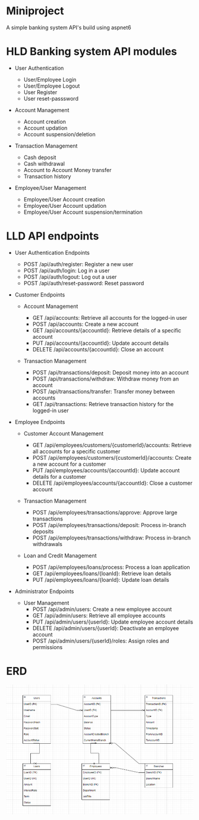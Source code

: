 # Miniproject
A simple banking system API's build using aspnet6

# HLD Banking system API modules
  - User Authentication 
    - User/Employee Login
    - User/Employee Logout
    - User Register
    - User reset-passsword

  - Account Management
    - Account creation
    - Account updation
    - Account suspension/deletion

  - Transaction Management
    - Cash deposit 
    - Cash withdrawal
    - Account to Account Money transfer
    - Transaction history

  - Employee/User Management
    - Employee/User Account creation
    - Employee/User Account updation
    - Employee/User Account suspension/termination

# LLD API endpoints

- User Authentication Endpoints
    - POST /api/auth/register: Register a new user
    - POST /api/auth/login: Log in a user
    - POST /api/auth/logout: Log out a user
    - POST /api/auth/reset-password: Reset password

- Customer Endpoints
    - Account Management
        - GET /api/accounts: Retrieve all accounts for the logged-in user
        - POST /api/accounts: Create a new account
        - GET /api/accounts/{accountId}: Retrieve details of a specific account
        - PUT /api/accounts/{accountId}: Update account details
        - DELETE /api/accounts/{accountId}: Close an account
    
    - Transaction Management
        - POST /api/transactions/deposit: Deposit money into an account
        - POST /api/transactions/withdraw: Withdraw money from an account
        - POST /api/transactions/transfer: Transfer money between accounts
        - GET /api/transactions: Retrieve transaction history for the logged-in user


- Employee Endpoints
    - Customer Account Management
        - GET /api/employees/customers/{customerId}/accounts: Retrieve all accounts for a specific customer
        - POST /api/employees/customers/{customerId}/accounts: Create a new account for a customer
        - PUT /api/employees/accounts/{accountId}: Update account details for a customer
        - DELETE /api/employees/accounts/{accountId}: Close a customer account

    - Transaction Management
        - POST /api/employees/transactions/approve: Approve large transactions
        - POST /api/employees/transactions/deposit: Process in-branch deposits
        - POST /api/employees/transactions/withdraw: Process in-branch withdrawals

    - Loan and Credit Management
        - POST /api/employees/loans/process: Process a loan application
        - GET /api/employees/loans/{loanId}: Retrieve loan details
        - PUT /api/employees/loans/{loanId}: Update loan details

- Administrator Endpoints
    - User Management
        - POST /api/admin/users: Create a new employee account
        - GET /api/admin/users: Retrieve all employee accounts
        - PUT /api/admin/users/{userId}: Update employee account details
        - DELETE /api/admin/users/{userId}: Deactivate an employee account
        - POST /api/admin/users/{userId}/roles: Assign roles and permissions

# ERD
![alt text](ERD.png)
